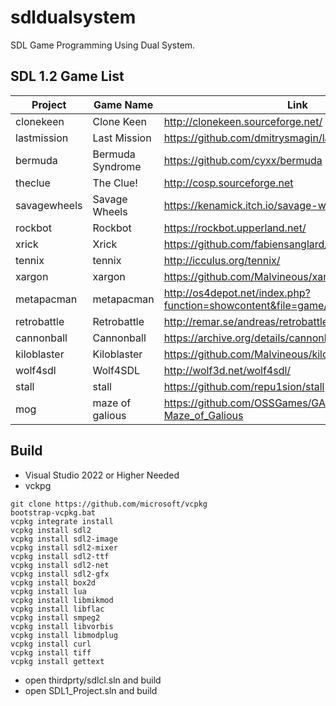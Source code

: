 # sdldualsystem
SDL Game Programming Using Dual System.

## SDL 1.2 Game List
| Project | Game Name| Link |
| -------- | -------- | -------- |
|clonekeen |Clone Keen     |  http://clonekeen.sourceforge.net/    |
|lastmission |Last Mission     |  https://github.com/dmitrysmagin/last-mission    |
|bermuda |Bermuda Syndrome     |  https://github.com/cyxx/bermuda    |
|theclue |The Clue!     |  http://cosp.sourceforge.net    |
|savagewheels |Savage Wheels     |  https://kenamick.itch.io/savage-wheels    |
|rockbot |Rockbot     |  https://rockbot.upperland.net/    |
|xrick |Xrick     |  https://github.com/fabiensanglard/xrick    |
|tennix |tennix     |  http://icculus.org/tennix/    |
|xargon |xargon     |  https://github.com/Malvineous/xargon    |
|metapacman |metapacman     |  http://os4depot.net/index.php?function=showcontent&file=game/misc/metapacman.lha    |
|retrobattle |Retrobattle     | http://remar.se/andreas/retrobattle     |
|cannonball |Cannonball     | https://archive.org/details/cannonball-outrun     |
|kiloblaster |Kiloblaster     | https://github.com/Malvineous/kiloblaster     |
|wolf4sdl |Wolf4SDL     | http://wolf3d.net/wolf4sdl/     |
|stall | stall     | https://github.com/repu1sion/stall     |
|mog | maze of galious     | https://github.com/OSSGames/GAME-SDL-ACTION-Maze_of_Galious     |


## Build
* Visual Studio 2022 or Higher Needed
* vckpg

```
git clone https://github.com/microsoft/vcpkg
bootstrap-vcpkg.bat
vcpkg integrate install
vcpkg install sdl2
vcpkg install sdl2-image
vcpkg install sdl2-mixer
vcpkg install sdl2-ttf
vcpkg install sdl2-net
vcpkg install sdl2-gfx  
vcpkg install box2d
vcpkg install lua
vcpkg install libmikmod
vcpkg install libflac
vcpkg install smpeg2
vcpkg install libvorbis
vcpkg install libmodplug
vcpkg install curl
vcpkg install tiff
vcpkg install gettext
```

* open thirdprty/sdlcl.sln and build
* open SDL1_Project.sln and build



